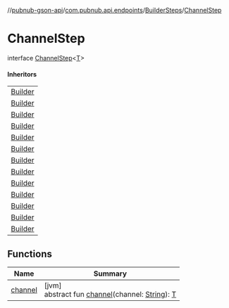 //[pubnub-gson-api](../../../../index.md)/[com.pubnub.api.endpoints](../../index.md)/[BuilderSteps](../index.md)/[ChannelStep](index.md)

# ChannelStep

interface [ChannelStep](index.md)&lt;[T](index.md)&gt;

#### Inheritors

| |
|---|
| [Builder](../../../com.pubnub.api.endpoints.files/-delete-file/-builder/index.md) |
| [Builder](../../../com.pubnub.api.endpoints.files/-get-file-url/-builder/index.md) |
| [Builder](../../../com.pubnub.api.endpoints.files/-publish-file-message/-builder/index.md) |
| [Builder](../../../com.pubnub.api.endpoints.files/-send-file/-builder/index.md) |
| [Builder](../../../com.pubnub.api.endpoints.files/-list-files/-builder/index.md) |
| [Builder](../../../com.pubnub.api.endpoints.files/-download-file/-builder/index.md) |
| [Builder](../../../com.pubnub.api.endpoints.objects_api.members/-set-channel-members/-builder/index.md) |
| [Builder](../../../com.pubnub.api.endpoints.objects_api.members/-remove-channel-members/-builder/index.md) |
| [Builder](../../../com.pubnub.api.endpoints.objects_api.members/-get-channel-members/-builder/index.md) |
| [Builder](../../../com.pubnub.api.endpoints.objects_api.members/-manage-channel-members/-builder/index.md) |
| [Builder](../../../com.pubnub.api.endpoints.objects_api.channel/-set-channel-metadata/-builder/index.md) |
| [Builder](../../../com.pubnub.api.endpoints.objects_api.channel/-get-channel-metadata/-builder/index.md) |
| [Builder](../../../com.pubnub.api.endpoints.objects_api.channel/-remove-channel-metadata/-builder/index.md) |

## Functions

| Name | Summary |
|---|---|
| [channel](channel.md) | [jvm]<br>abstract fun [channel](channel.md)(channel: [String](https://docs.oracle.com/javase/8/docs/api/java/lang/String.html)): [T](index.md) |
